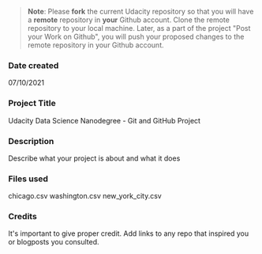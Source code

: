 >**Note**: Please **fork** the current Udacity repository so that you will have a **remote** repository in **your** Github account. Clone the remote repository to your local machine. Later, as a part of the project "Post your Work on Github", you will push your proposed changes to the remote repository in your Github account.

### Date created
07/10/2021

### Project Title
Udacity Data Science Nanodegree - Git and GitHub Project

### Description
Describe what your project is about and what it does

### Files used
chicago.csv
washington.csv
new_york_city.csv

### Credits
It's important to give proper credit. Add links to any repo that inspired you or blogposts you consulted.

